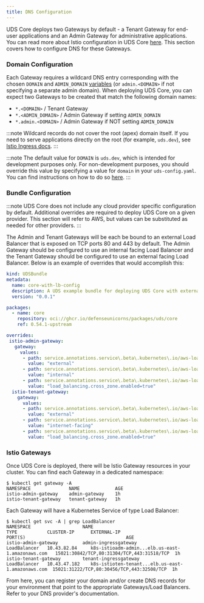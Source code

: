 ```yaml
---
title: DNS Configuration
---
```


UDS Core deploys two Gateways by default - a Tenant Gateway for end-user applications and an Admin Gateway for administrative applications. You can read more about Istio configuration in UDS Core [here](https://uds.defenseunicorns.com/reference/configuration/ingress/). This section covers how to configure DNS for these Gateways.

### Domain Configuration

Each Gateway requires a wildcard DNS entry corresponding with the chosen `DOMAIN` and `ADMIN_DOMAIN` [variables](https://github.com/defenseunicorns/uds-core/blob/f6b0b59060a14febd11b0cdc7480f853a57f8520/src/istio/zarf.yaml#L10-L16) (or `admin.<DOMAIN>` if not specifying a separate admin domain). When deploying UDS Core, you can expect two Gateways to be created that match the following domain names:
- `*.<DOMAIN>` / Tenant Gateway
- `*.<ADMIN_DOMAIN>` / Admin Gateway if setting `ADMIN_DOMAIN`
- `*.admin.<DOMAIN>` / Admin Gateway if NOT setting `ADMIN_DOMAIN`

:::note
Wildcard records do not cover the root (apex) domain itself. If you need to serve applications directly on the root (for example, `uds.dev`), see [Istio Ingress docs](https://uds.defenseunicorns.com/reference/configuration/ingress/).
:::

:::note
The default value for `DOMAIN` is `uds.dev`, which is intended for development purposes only. For non-development purposes, you should override this value by specifying a value for `domain` in your `uds-config.yaml`. You can find instructions on how to do so [here](https://uds.defenseunicorns.com/reference/configuration/ingress/#configure-domain-name-and-tls-for-istio-gateways).
:::

### Bundle Configuration

:::note
UDS Core does not include any cloud provider specific configuration by default. Additional overrides are required to deploy UDS Core on a given provider. This section will refer to AWS, but values can be substituted as needed for other providers.
:::

The Admin and Tenant Gateways will be each be bound to an external Load Balancer that is exposed on TCP ports 80 and 443 by default. The Admin Gateway should be configured to use an internal facing Load Balancer and the Tenant Gateway should be configured to use an external facing Load Balancer. Below is an example of overrides that would accomplish this:
```yaml
kind: UDSBundle
metadata:
  name: core-with-lb-config
  description: A UDS example bundle for deploying UDS Core with external Load Balancer configuration
  version: "0.0.1"

packages:
  - name: core
    repository: oci://ghcr.io/defenseunicorns/packages/uds/core
    ref: 0.54.1-upstream

overrides:
 istio-admin-gateway:
   gateway:
     values:
      - path: service.annotations.service\.beta\.kubernetes\.io/aws-load-balancer-type
        value: "external"
      - path: service.annotations.service\.beta\.kubernetes\.io/aws-load-balancer-scheme
        value: "internal"
      - path: service.annotations.service\.beta\.kubernetes\.io/aws-load-balancer-attributes
        value: "load_balancing.cross_zone.enabled=true"
  istio-tenant-gateway:
    gateway:
      values:
      - path: service.annotations.service\.beta\.kubernetes\.io/aws-load-balancer-type
        value: "external"
      - path: service.annotations.service\.beta\.kubernetes\.io/aws-load-balancer-scheme
        value: "internet-facing"
      - path: service.annotations.service\.beta\.kubernetes\.io/aws-load-balancer-attributes
        value: "load_balancing.cross_zone.enabled=true"
```

### Istio Gateways
Once UDS Core is deployed, there will be Istio Gateway resources in your cluster. You can find each Gateway in a dedicated namespace:
```console
$ kubectl get gateway -A
NAMESPACE              NAME             AGE
istio-admin-gateway    admin-gateway    1h
istio-tenant-gateway   tenant-gateway   1h
```

Each Gateway will have a Kubernetes Service of type Load Balancer:
```console
$ kubectl get svc -A | grep LoadBalancer
NAMESPACE                   NAME                                             TYPE           CLUSTER-IP      EXTERNAL-IP                                        PORT(S)                                     AGE
istio-admin-gateway         admin-ingressgateway                             LoadBalancer   10.43.82.84     k8s-istioadm-admin...elb.us-east-1.amazonaws.com   15021:30842/TCP,80:31304/TCP,443:31518/TCP  1h
istio-tenant-gateway        tenant-ingressgateway                            LoadBalancer   10.43.47.182    k8s-istioten-tenant...elb.us-east-1.amazonaws.com  15021:31222/TCP,80:30456/TCP,443:32508/TCP  1h
```

From here, you can register your domain and/or create DNS records for your environment that point to the appropriate Gateways/Load Balancers. Refer to your DNS provider's documentation.
